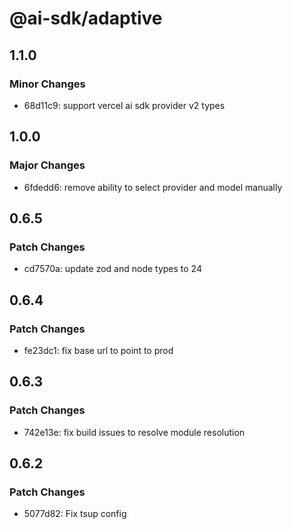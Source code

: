 # @ai-sdk/adaptive

## 1.1.0

### Minor Changes

- 68d11c9: support vercel ai sdk provider v2 types

## 1.0.0

### Major Changes

- 6fdedd6: remove ability to select provider and model manually

## 0.6.5

### Patch Changes

- cd7570a: update zod and node types to 24

## 0.6.4

### Patch Changes

- fe23dc1: fix base url to point to prod

## 0.6.3

### Patch Changes

- 742e13e: fix build issues to resolve module resolution

## 0.6.2

### Patch Changes

- 5077d82: Fix tsup config
